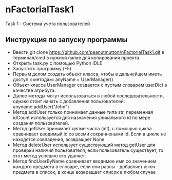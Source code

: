 # nFactorialTask1
Task 1 - Система учета пользователей

## Инструкция по запуску программы 

- Ввести git clone https://github.com/peanutmutton/nFactorialTask1.git в терминал/cmd в нужной папке для копирования проекта
- Открыть task.py с помощью Python IDLE
- Запустить программу (F5)
- Первым делом создать объект класса, чтобы в дальнейшем иметь доступ к методам: anyName = UserManager()
- Объект класса UserManager создается с пустым словарем userDict в качестве атрибута.
- Далее методы могут использоваться в любой последовательности, однако стоит начать с добавления пользователей: anyname.addUser("John")
- Метод addUser только принимает данные типа str, переменная idCount используется для назначения уникального id по мере создания пользователей.
- Метод getUser принимает целые числа (int), с помощью цикла сравнивает вводимый id со всеми сохраннеными id. Если в цикле не находятся совпадения, возвращает None
- Метод deleteUser использует существующий метод getUser для проверки наличия пользователя, если пользователь существует, то этот метод успешно его удаляет.
- Метод findUserByName сравнивает вводимое имя со значением каждого предмета в словаре, если они равны - добавляет ключ предмета в список, в конце возвращает список в любом случае
